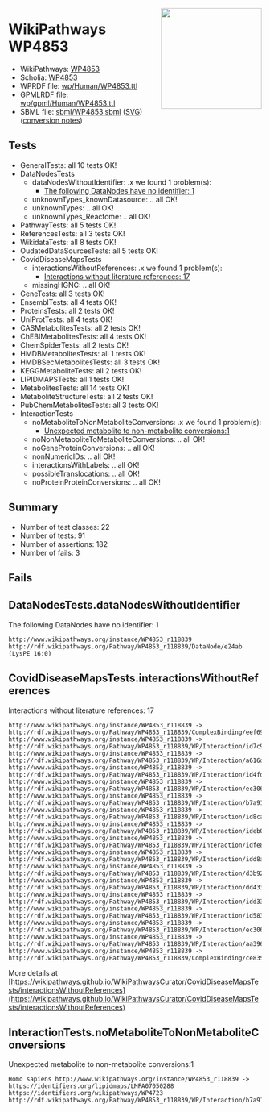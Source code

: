 <img style="float: right; width: 200px"
  src="https://www.wikipathways.org/img_auth.php/thumb/2/28/Page1-601px-COVID19-Disease-Map-project-icon.pdf.jpg/150px-Page1-601px-COVID19-Disease-Map-project-icon.pdf.jpg" />
# WikiPathways WP4853

* WikiPathways: [WP4853](https://identifiers.org/wikipathways:WP4853)
* Scholia: [WP4853](https://scholia.toolforge.org/wikipathways/WP4853)
* WPRDF file: [wp/Human/WP4853.ttl](../wp/Human/WP4853.ttl)
* GPMLRDF file: [wp/gpml/Human/WP4853.ttl](../wp/gpml/Human/WP4853.ttl)
* SBML file: [sbml/WP4853.sbml](../sbml/WP4853.sbml) ([SVG](../sbml/WP4853.svg)) ([conversion notes](../sbml/WP4853.txt))

## Tests
* GeneralTests: all 10 tests OK!
* DataNodesTests
    * dataNodesWithoutIdentifier: .x we found 1 problem(s):
        * [The following DataNodes have no identifier: 1](#d2d32fa0)
    * unknownTypes_knownDatasource: .. all OK!
    * unknownTypes: .. all OK!
    * unknownTypes_Reactome: .. all OK!
* PathwayTests: all 5 tests OK!
* ReferencesTests: all 3 tests OK!
* WikidataTests: all 8 tests OK!
* OudatedDataSourcesTests: all 5 tests OK!
* CovidDiseaseMapsTests
    * interactionsWithoutReferences: .x we found 1 problem(s):
        * [Interactions without literature references: 17](#9701cce8)
    * missingHGNC: .. all OK!
* GeneTests: all 3 tests OK!
* EnsemblTests: all 4 tests OK!
* ProteinsTests: all 2 tests OK!
* UniProtTests: all 4 tests OK!
* CASMetabolitesTests: all 2 tests OK!
* ChEBIMetabolitesTests: all 4 tests OK!
* ChemSpiderTests: all 2 tests OK!
* HMDBMetabolitesTests: all 1 tests OK!
* HMDBSecMetabolitesTests: all 3 tests OK!
* KEGGMetaboliteTests: all 2 tests OK!
* LIPIDMAPSTests: all 1 tests OK!
* MetabolitesTests: all 14 tests OK!
* MetaboliteStructureTests: all 2 tests OK!
* PubChemMetabolitesTests: all 3 tests OK!
* InteractionTests
    * noMetaboliteToNonMetaboliteConversions: .x we found 1 problem(s):
        * [Unexpected metabolite to non-metabolite conversions:1](#a27bf36d)
    * noNonMetaboliteToMetaboliteConversions: .. all OK!
    * noGeneProteinConversions: .. all OK!
    * nonNumericIDs: .. all OK!
    * interactionsWithLabels: .. all OK!
    * possibleTranslocations: .. all OK!
    * noProteinProteinConversions: .. all OK!


## Summary

* Number of test classes: 22
* Number of tests: 91
* Number of assertions: 182
* Number of fails: 3

## Fails

<a name="d2d32fa0" />

## DataNodesTests.dataNodesWithoutIdentifier

The following DataNodes have no identifier: 1
```
http://www.wikipathways.org/instance/WP4853_r118839 http://rdf.wikipathways.org/Pathway/WP4853_r118839/DataNode/e24ab (LysPE 16:0)
```

<a name="9701cce8" />

## CovidDiseaseMapsTests.interactionsWithoutReferences

Interactions without literature references: 17
```
http://www.wikipathways.org/instance/WP4853_r118839 -> http://rdf.wikipathways.org/Pathway/WP4853_r118839/ComplexBinding/eef69
http://www.wikipathways.org/instance/WP4853_r118839 -> http://rdf.wikipathways.org/Pathway/WP4853_r118839/WP/Interaction/id7c94a43
http://www.wikipathways.org/instance/WP4853_r118839 -> http://rdf.wikipathways.org/Pathway/WP4853_r118839/WP/Interaction/a616d
http://www.wikipathways.org/instance/WP4853_r118839 -> http://rdf.wikipathways.org/Pathway/WP4853_r118839/WP/Interaction/id4fda8300
http://www.wikipathways.org/instance/WP4853_r118839 -> http://rdf.wikipathways.org/Pathway/WP4853_r118839/WP/Interaction/ec306_2
http://www.wikipathways.org/instance/WP4853_r118839 -> http://rdf.wikipathways.org/Pathway/WP4853_r118839/WP/Interaction/b7a91
http://www.wikipathways.org/instance/WP4853_r118839 -> http://rdf.wikipathways.org/Pathway/WP4853_r118839/WP/Interaction/id8ca14613
http://www.wikipathways.org/instance/WP4853_r118839 -> http://rdf.wikipathways.org/Pathway/WP4853_r118839/WP/Interaction/ideb0617af
http://www.wikipathways.org/instance/WP4853_r118839 -> http://rdf.wikipathways.org/Pathway/WP4853_r118839/WP/Interaction/idfe8f5f72
http://www.wikipathways.org/instance/WP4853_r118839 -> http://rdf.wikipathways.org/Pathway/WP4853_r118839/WP/Interaction/idd8af1708
http://www.wikipathways.org/instance/WP4853_r118839 -> http://rdf.wikipathways.org/Pathway/WP4853_r118839/WP/Interaction/d3b92
http://www.wikipathways.org/instance/WP4853_r118839 -> http://rdf.wikipathways.org/Pathway/WP4853_r118839/WP/Interaction/dd433
http://www.wikipathways.org/instance/WP4853_r118839 -> http://rdf.wikipathways.org/Pathway/WP4853_r118839/WP/Interaction/idd3306a7b
http://www.wikipathways.org/instance/WP4853_r118839 -> http://rdf.wikipathways.org/Pathway/WP4853_r118839/WP/Interaction/id58393c41
http://www.wikipathways.org/instance/WP4853_r118839 -> http://rdf.wikipathways.org/Pathway/WP4853_r118839/WP/Interaction/ec306_1
http://www.wikipathways.org/instance/WP4853_r118839 -> http://rdf.wikipathways.org/Pathway/WP4853_r118839/WP/Interaction/aa396
http://www.wikipathways.org/instance/WP4853_r118839 -> http://rdf.wikipathways.org/Pathway/WP4853_r118839/ComplexBinding/ce835
```

More details at [https://wikipathways.github.io/WikiPathwaysCurator/CovidDiseaseMapsTests/interactionsWithoutReferences](https://wikipathways.github.io/WikiPathwaysCurator/CovidDiseaseMapsTests/interactionsWithoutReferences)

<a name="a27bf36d" />

## InteractionTests.noMetaboliteToNonMetaboliteConversions

Unexpected metabolite to non-metabolite conversions:1
```
Homo sapiens http://www.wikipathways.org/instance/WP4853_r118839 -> https://identifiers.org/lipidmaps/LMFA07050288 https://identifiers.org/wikipathways/WP4723 http://rdf.wikipathways.org/Pathway/WP4853_r118839/WP/Interaction/b7a91
```

